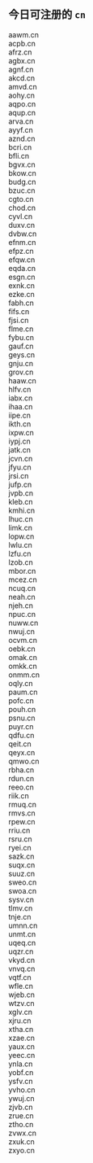 
## 今日可注册的 `cn`
>
aawm.cn   
acpb.cn   
afrz.cn   
agbx.cn   
agnf.cn   
akcd.cn   
amvd.cn   
aohy.cn   
aqpo.cn   
aqup.cn   
arva.cn   
ayyf.cn   
aznd.cn   
bcri.cn   
bfli.cn   
bgvx.cn   
bkow.cn   
budg.cn   
bzuc.cn   
cgto.cn   
chod.cn   
cyvl.cn   
duxv.cn   
dvbw.cn   
efnm.cn   
efpz.cn   
efqw.cn   
eqda.cn   
esgn.cn   
exnk.cn   
ezke.cn   
fabh.cn   
fifs.cn   
fjsi.cn   
flme.cn   
fybu.cn   
gauf.cn   
geys.cn   
gnju.cn   
grov.cn   
haaw.cn   
hlfv.cn   
iabx.cn   
ihaa.cn   
iipe.cn   
ikth.cn   
ixpw.cn   
iypj.cn   
jatk.cn   
jcvn.cn   
jfyu.cn   
jrsi.cn   
jufp.cn   
jvpb.cn   
kleb.cn   
kmhi.cn   
lhuc.cn   
limk.cn   
lopw.cn   
lwlu.cn   
lzfu.cn   
lzob.cn   
mbor.cn   
mcez.cn   
ncuq.cn   
neah.cn   
njeh.cn   
npuc.cn   
nuww.cn   
nwuj.cn   
ocvm.cn   
oebk.cn   
omak.cn   
omkk.cn   
onmm.cn   
oqly.cn   
paum.cn   
pofc.cn   
pouh.cn   
psnu.cn   
puyr.cn   
qdfu.cn   
qeit.cn   
qeyx.cn   
qmwo.cn   
rbha.cn   
rdun.cn   
reeo.cn   
riik.cn   
rmuq.cn   
rmvs.cn   
rpew.cn   
rriu.cn   
rsru.cn   
ryei.cn   
sazk.cn   
suqx.cn   
suuz.cn   
sweo.cn   
swoa.cn   
sysv.cn   
tlmv.cn   
tnje.cn   
umnn.cn   
unmt.cn   
uqeq.cn   
uqzr.cn   
vkyd.cn   
vnvq.cn   
vqtf.cn   
wfle.cn   
wjeb.cn   
wtzv.cn   
xglv.cn   
xjru.cn   
xtha.cn   
xzae.cn   
yaux.cn   
yeec.cn   
ynla.cn   
yobf.cn   
ysfv.cn   
yvho.cn   
ywuj.cn   
zjvb.cn   
zrue.cn   
ztho.cn   
zvwx.cn   
zxuk.cn   
zxyo.cn   

